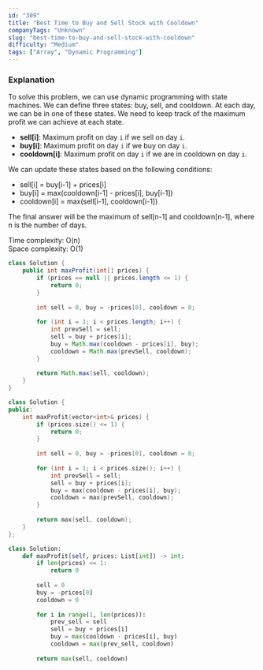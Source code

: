 ```yaml
---
id: "309"
title: "Best Time to Buy and Sell Stock with Cooldown"
companyTags: "Unknown"
slug: "best-time-to-buy-and-sell-stock-with-cooldown"
difficulty: "Medium"
tags: ["Array", "Dynamic Programming"]
---
```


### Explanation
To solve this problem, we can use dynamic programming with state machines. We can define three states: buy, sell, and cooldown. At each day, we can be in one of these states. We need to keep track of the maximum profit we can achieve at each state.

- **sell[i]**: Maximum profit on day `i` if we sell on day `i`.
- **buy[i]**: Maximum profit on day `i` if we buy on day `i`.
- **cooldown[i]**: Maximum profit on day `i` if we are in cooldown on day `i`.

We can update these states based on the following conditions:
- sell[i] = buy[i-1] + prices[i]
- buy[i] = max(cooldown[i-1] - prices[i], buy[i-1])
- cooldown[i] = max(sell[i-1], cooldown[i-1])

The final answer will be the maximum of sell[n-1] and cooldown[n-1], where n is the number of days.

Time complexity: O(n)  
Space complexity: O(1)
```java
class Solution {
    public int maxProfit(int[] prices) {
        if (prices == null || prices.length <= 1) {
            return 0;
        }
        
        int sell = 0, buy = -prices[0], cooldown = 0;
        
        for (int i = 1; i < prices.length; i++) {
            int prevSell = sell;
            sell = buy + prices[i];
            buy = Math.max(cooldown - prices[i], buy);
            cooldown = Math.max(prevSell, cooldown);
        }
        
        return Math.max(sell, cooldown);
    }
}
```

```cpp
class Solution {
public:
    int maxProfit(vector<int>& prices) {
        if (prices.size() <= 1) {
            return 0;
        }
        
        int sell = 0, buy = -prices[0], cooldown = 0;
        
        for (int i = 1; i < prices.size(); i++) {
            int prevSell = sell;
            sell = buy + prices[i];
            buy = max(cooldown - prices[i], buy);
            cooldown = max(prevSell, cooldown);
        }
        
        return max(sell, cooldown);
    }
};
```

```python
class Solution:
    def maxProfit(self, prices: List[int]) -> int:
        if len(prices) <= 1:
            return 0
        
        sell = 0
        buy = -prices[0]
        cooldown = 0
        
        for i in range(1, len(prices)):
            prev_sell = sell
            sell = buy + prices[i]
            buy = max(cooldown - prices[i], buy)
            cooldown = max(prev_sell, cooldown)
        
        return max(sell, cooldown)
```